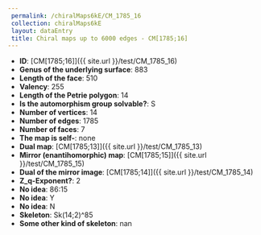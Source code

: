 ```yaml
--- 
 permalink: /chiralMaps6kE/CM_1785_16 
 collection: chiralMaps6kE
 layout: dataEntry
 title: Chiral maps up to 6000 edges - CM[1785;16]
---
```


- **ID**: [CM[1785;16]]({{ site.url }}/test/CM_1785_16)
- **Genus of the underlying surface**: 883
- **Length of the face**: 510
- **Valency**: 255
- **Length of the Petrie polygon**: 14
- **Is the automorphism group solvable?**: S
- **Number of vertices**: 14
- **Number of edges**: 1785
- **Number of faces**: 7
- **The map is self-**: none
- **Dual map**: [CM[1785;13]]({{ site.url }}/test/CM_1785_13)
- **Mirror (enantihomorphic) map**: [CM[1785;15]]({{ site.url }}/test/CM_1785_15)
- **Dual of the mirror image**: [CM[1785;14]]({{ site.url }}/test/CM_1785_14)
- **Z_q-Exponent?**: 2
- **No idea**:  86:15
- **No idea**: Y
- **No idea**: N
- **Skeleton**: Sk(14;2)^85
- **Some other kind of skeleton**: nan
